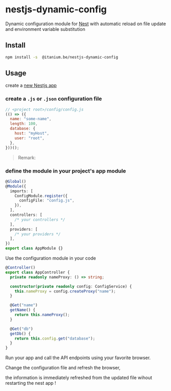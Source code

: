 # nestjs-dynamic-config

Dynamic configuration module for [Nest](https://github.com/nestjs/nest) with automatic reload on file update and environment variable substitution

## Install

```bash
npm install -s  @itanium.be/nestjs-dynamic-config
```

## Usage

create a [new Nestjs app](https://docs.nestjs.com/first-steps)

### create a `.js` or `.json` configuration file

```js
// <project root>/config/config.js
(() => ({
  name: "some-name",
  length: 100,
  database: {
    host: "myHost",
    user: "root",
  },
}))();
```
> Remark:

### define the module in your project's app module

```ts
@Global()
@Module({
  imports: [
    ConfigModule.register({
      configFile: "config.js",
    }),
  ],
  controllers: [
    /* your controllers */
  ],
  providers: [
    /* your providers */
  ],
})
export class AppModule {}
```

Use the configuration module in your code

```ts
@Controller()
export class AppController {
  private readonly nameProxy: () => string;

  constructor(private readonly config: ConfigService) {
    this.nameProxy = config.createProxy("name");
  }

  @Get("name")
  getName() {
    return this.nameProxy();
  }

  @Get("db")
  getDb() {
    return this.config.get("database");
  }
}
```

Run your app and call the API endpoints using your favorite browser.

Change the configuration file and refresh the browser,

the information is immediately refreshed from the updated file wihout restarting the nest app !
